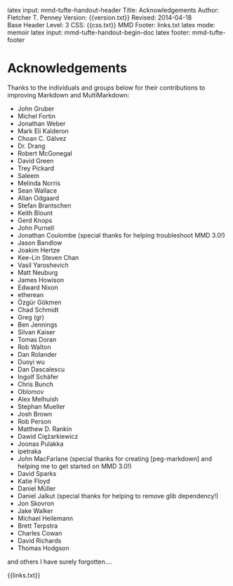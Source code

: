 latex input:	mmd-tufte-handout-header
Title:	Acknowledgements
Author:	Fletcher T. Penney
Version:	{{version.txt}}
Revised:	2014-04-18  
Base Header Level:	3
CSS:	{{css.txt}}
MMD Footer:	links.txt
latex mode:	memoir
latex input:	mmd-tufte-handout-begin-doc
latex footer:	mmd-tufte-footer


# Acknowledgements #

Thanks to the individuals and groups below for their contributions to 
improving Markdown and MultiMarkdown:

*	John Gruber
*	Michel Fortin
*	Jonathan Weber
*	Mark Eli Kalderon
*	Choan C. Gálvez
*	Dr. Drang
*	Robert McGonegal
*	David Green
*	Trey Pickard
*	Saleem
*	Melinda Norris
*	Sean Wallace
*	Allan Odgaard
*	Stefan Brantschen
*	Keith Blount
*	Gerd Knops
*	John Purnell
*	Jonathan Coulombe (special thanks for helping troubleshoot MMD 3.0!)
*	Jason Bandlow
*	Joakim Hertze
*	Kee-Lin Steven Chan
*	Vasil Yaroshevich
*	Matt Neuburg
*	James Howison
*	Edward Nixon
*	etherean
*	Özgür Gökmen
*	Chad Schmidt
*	Greg (gr)
*	Ben Jennings
*	Silvan Kaiser
*	Tomas Doran
*	Rob Walton
*	Dan Rolander
*	Duoyi wu
*	Dan Dascalescu
*	Ingolf Schäfer
*	Chris Bunch
*	Oblomov
*	Alex Melhuish
*	Stephan Mueller
*	Josh Brown
*	Rob Person
*	Matthew D. Rankin
*	Dawid Ciężarkiewicz
*	Joonas Pulakka
*	ipetraka
*	John MacFarlane (special thanks for creating 
	[peg-markdown] and helping me to get started on MMD 3.0!)
*	David Sparks
*	Katie Floyd
*	Daniel Müller
*	Daniel Jalkut (special thanks for helping to remove glib dependency!)
*	Jon Skovron
*	Jake Walker
*	Michael Heilemann
*	Brett Terpstra
*	Charles Cowan
*	David Richards
*	Thomas Hodgson

and others I have surely forgotten....

{{links.txt}}
